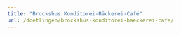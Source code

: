 ```yaml
---
title: "Brockshus Konditorei-Bäckerei-Café"
url: /doetlingen/brockshus-konditorei-baeckerei-cafe/
---
```

